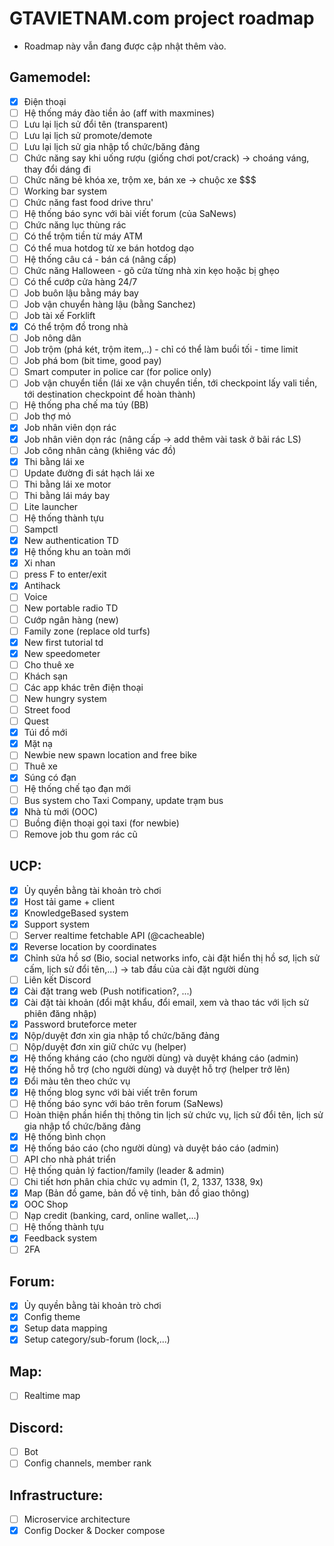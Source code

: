 # GTAVIETNAM.com project roadmap
- Roadmap này vẫn đang được cập nhật thêm vào.

## Gamemodel:

 * [x] Điện thoại
 * [ ] Hệ thống máy đào tiền ảo (aff with maxmines)
 * [ ] Lưu lại lịch sử đổi tên (transparent)
 * [ ] Lưu lại lịch sử promote/demote
 * [ ] Lưu lại lịch sử gia nhập tổ chức/băng đảng
 * [ ] Chức năng say khi uống rượu (giống chơi pot/crack) -> choáng váng, thay đổi dáng đi
 * [ ] Chức năng bẻ khóa xe, trộm xe, bán xe -> chuộc xe $$$
 * [ ] Working bar system
 * [ ] Chức năng fast food drive thru'
 * [ ] Hệ thống báo sync với bài viết forum (của SaNews)
 * [ ] Chức năng lục thùng rác
 * [ ] Có thể trộm tiền từ máy ATM
 * [ ] Có thể mua hotdog từ xe bán hotdog dạo
 * [ ] Hệ thống câu cá - bán cá (nâng cấp)
 * [ ] Chức năng Halloween - gõ cửa từng nhà xin kẹo hoặc bị ghẹo
 * [ ] Có thể cướp cửa hàng 24/7
 * [ ] Job buôn lậu bằng máy bay
 * [ ] Job vận chuyển hàng lậu (bằng Sanchez)
 * [ ] Job tài xế Forklift
 * [x] Có thể trộm đồ trong nhà
 * [ ] Job nông dân
 * [ ] Job trộm (phá két, trộm item,..) - chỉ có thể làm buổi tối - time limit
 * [ ] Job phá bom (bit time, good pay)
 * [ ] Smart computer in police car (for police only)
 * [ ] Job vận chuyển tiền (lái xe vận chuyển tiền, tới checkpoint lấy vali tiền, tới destination checkpoint để hoàn thành)
 * [ ] Hệ thống pha chế ma túy (BB)
 * [ ] Job thợ mỏ
 * [x] Job nhân viên dọn rác
 * [x] Job nhân viên dọn rác (nâng cấp -> add thêm vài task ở bãi rác LS)
 * [ ] Job công nhân cảng (khiêng vác đồ)
 * [x] Thi bằng lái xe
 * [ ] Update đường đi sát hạch lái xe
 * [ ] Thi bằng lái xe motor
 * [ ] Thi bằng lái máy bay
 * [ ] Lite launcher
 * [ ] Hệ thống thành tựu
 * [ ] Sampctl
 * [x] New authentication TD
 * [x] Hệ thống khu an toàn mới
 * [x] Xi nhan
 * [ ] press F to enter/exit
 * [x] Antihack
 * [ ] Voice
 * [ ] New portable radio TD
 * [ ] Cướp ngân hàng (new)
 * [ ] Family zone (replace old turfs)
 * [x] New first tutorial td
 * [x] New speedometer
 * [ ] Cho thuê xe
 * [ ] Khách sạn
 * [ ] Các app khác trên điện thoại
 * [ ] New hungry system
 * [ ] Street food
 * [ ] Quest
 * [x] Túi đồ mới
 * [x] Mặt nạ
 * [ ] Newbie new spawn location and free bike
 * [ ] Thuê xe
 * [x] Súng có đạn
 * [ ] Hệ thống chế tạo đạn mới
 * [ ] Bus system cho Taxi Company, update trạm bus
 * [x] Nhà tù mới (OOC)
 * [ ] Buồng điện thoại gọi taxi (for newbie)
 * [ ] Remove job thu gom rác cũ

## UCP:

 * [x] Ủy quyền bằng tài khoản trò chơi
 * [x] Host tải game + client
 * [x] KnowledgeBased system
 * [x] Support system
 * [ ] Server realtime fetchable API (@cacheable)
 * [x] Reverse location by coordinates
 * [x] Chỉnh sửa hồ sơ (Bio, social networks info, cài đặt hiển thị hồ sơ, lịch sử cấm, lịch sử đổi tên,...) -> tab đầu của cài đặt người dùng
 * [ ] Liên kết Discord
 * [x] Cài đặt trang web (Push notification?, ...)
 * [x] Cài đặt tài khoản (đổi mật khẩu, đổi email, xem và thao tác với lịch sử phiên đăng nhập)
 * [x] Password bruteforce meter
 * [x] Nộp/duyệt đơn xin gia nhập tổ chức/băng đảng
 * [ ] Nộp/duyệt đơn xin giữ chức vụ (helper)
 * [x] Hệ thống kháng cáo (cho người dùng) và duyệt kháng cáo (admin)
 * [x] Hệ thống hỗ trợ (cho người dùng) và duyệt hỗ trợ (helper trở lên)
 * [x] Đổi màu tên theo chức vụ
 * [x] Hệ thống blog sync với bài viết trên forum
 * [ ] Hệ thống báo sync với báo trên forum (SaNews)
 * [ ] Hoàn thiện phần hiển thị thông tin lịch sử chức vụ, lịch sử đổi tên, lịch sử gia nhập tổ chức/băng đảng
 * [x] Hệ thống bình chọn
 * [x] Hệ thống báo cáo (cho người dùng) và duyệt báo cáo (admin)
 * [ ] API cho nhà phát triển
 * [ ] Hệ thống quản lý faction/family (leader & admin)
 * [ ] Chi tiết hơn phân chia chức vụ admin (1, 2, 1337, 1338, 9x)
 * [x] Map (Bản đồ game, bản đồ vệ tinh, bản đồ giao thông)
 * [x] OOC Shop
 * [ ] Nạp credit (banking, card, online wallet,...)
 * [ ] Hệ thống thành tựu
 * [x] Feedback system
 * [ ] 2FA

## Forum:

 * [x] Ủy quyền bằng tài khoản trò chơi
 * [x] Config theme
 * [x] Setup data mapping
 * [x] Setup category/sub-forum (lock,...)

## Map:

 * [ ] Realtime map

## Discord:

 * [ ] Bot
 * [ ] Config channels, member rank

## Infrastructure:

 * [ ] Microservice architecture
 * [x] Config Docker & Docker compose
